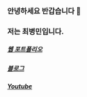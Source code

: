 ### 안녕하세요 반갑습니다 👋
### 저는 최병민입니다.
##### [웹 포트폴리오](https://coqoa.github.io/Portfolio/)
##### [블로그](https://coqoa.tistory.com/)
##### [Youtube](https://www.youtube.com/channel/UCKX7icIXjZvYNBZTmFhlwOQ) 

<!--
**coqoa/coqoa** is a ✨ _special_ ✨ repository because its `README.md` (this file) appears on your GitHub profile.

Here are some ideas to get you started:

- 🔭 I’m currently working on ...
- 🌱 I’m currently learning ...
- 👯 I’m looking to collaborate on ...
- 🤔 I’m looking for help with ...
- 💬 Ask me about ...
- 📫 How to reach me: ...
- 😄 Pronouns: ...
- ⚡ Fun fact: ...
-->
